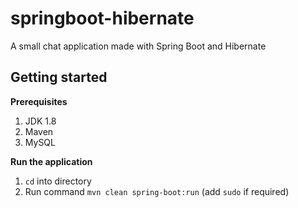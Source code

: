 # springboot-hibernate
A small chat application made with Spring Boot and Hibernate

## Getting started

**Prerequisites**

1. JDK 1.8
2. Maven
3. MySQL
    
**Run the application**

1. `cd` into directory
2. Run command `mvn clean spring-boot:run` (add `sudo` if required)


